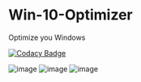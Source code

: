 # Win-10-Optimizer
Optimize you Windows

[![Codacy Badge](https://app.codacy.com/project/badge/Grade/d45f8c8cb63b407b88489b04a4c7451e)](https://www.codacy.com/gh/Nekiplay/Win-10-Optimizer/dashboard?utm_source=github.com&amp;utm_medium=referral&amp;utm_content=Nekiplay/Win-10-Optimizer&amp;utm_campaign=Badge_Grade)

![image](https://user-images.githubusercontent.com/35975332/111300070-82930900-8672-11eb-8f7e-97c097a360bd.png)
![image](https://user-images.githubusercontent.com/35975332/111300080-845ccc80-8672-11eb-9c6c-2c7420967d88.png)
![image](https://user-images.githubusercontent.com/35975332/111300087-86269000-8672-11eb-84fd-6538fa00ff17.png)

